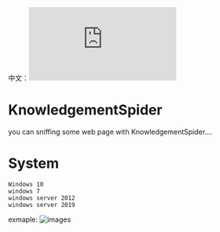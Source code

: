中文：![README_ZH.md](https://github.com/jhhua/KnowledgementSpider/blob/main/README_ZH.md)


# KnowledgementSpider
you can sniffing some web page with KnowledgementSpider....

# System
   ```
Windows 10
windows 7
windows server 2012
windows server 2019
   ```


exmaple:
![images](https://github.com/jhhua/KnowledgementSpider/example/xzaliyun.jpg)


